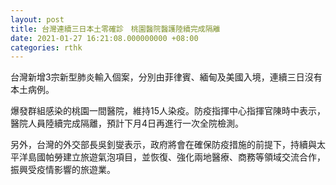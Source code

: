 ```yaml
---
layout: post
title: 台灣連續三日本土零確診　桃園醫院醫護陸續完成隔離
date: 2021-01-27 16:21:08.000000000 +08:00
categories: rthk
---
```


台灣新增3宗新型肺炎輸入個案，分別由菲律賓、緬甸及美國入境，連續三日沒有本土病例。

爆發群組感染的桃園一間醫院，維持15人染疫。防疫指揮中心指揮官陳時中表示，醫院人員陸續完成隔離，預計下月4日再進行一次全院檢測。

另外，台灣的外交部長吳釗燮表示，政府將會在確保防疫措施的前提下，持續與太平洋島國帕勞建立旅遊氣泡項目，並恢復、強化兩地醫療、商務等領域交流合作，振興受疫情影響的旅遊業。
